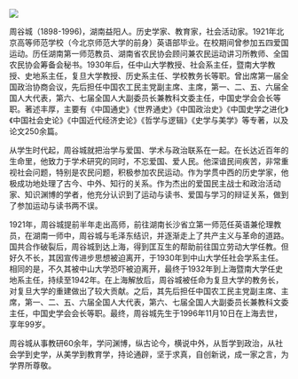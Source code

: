 ![](https://s2.loli.net/2022/09/01/6VhMjokU9Lgw4K3.png)

周谷城（1898-1996)，湖南益阳人。历史学家、教育家，社会活动家。1921年北京高等师范学校（今北京师范大学的前身）英语部毕业。在校期间曾参加五四爱国运动。历任湖南第一师范教员、湖南省农民协会顾问兼农民运动讲习所教师、全国农民协会筹备会秘书。1930年后，任中山大学教授、社会系主任，暨南大学教授、史地系主任，复旦大学教授、历史系主任、学校教务长等职。曾出席第一届全国政治协商会议，先后担任中国农工民主党副主席、主席，第一、二、五、六届全国人大代表，第六、七届全国人大副委员长兼教科文委主任，中国史学会会长等职。著述丰厚，主要有《中国通史》《世界通史》《中国政治史》《中国史学之进化》《中国社会史论》《中国近代经济史论》《哲学与逻辑》《史学与美学》等专著，以及论文250余篇。

从学生时代起，周谷城就把治学与爱国、学术与政治联系在一起。在长达近百年的生命里，他致力于学术研究的同时，不忘爱国、爱人民。他深谙民间疾苦，非常重视社会问题，特别是农民问题，积极参加农民运动。作为学贯中西的历史学家，他极成功地处理了古今、中外、知行的关系。作为杰出的爱国民主战士和政治活动家、知识渊博的学者，他充分认识到了运动与读书、爱国与学习的辩证关系，做到了参加运动与读书两不误。

1921年，周谷城提前半年走出高师，前往湖南长沙省立第一师范任英语兼伦理教员，在湖南一师中，周谷城与毛泽东结识，并逐渐走上了共产主义与革命的道路。国共合作破裂后，周谷城到达上海，得到匡互生的帮助前往国立劳动大学任教。但好久不长，其因宣传进步思想被迫离开，于1930年到中山大学任社会学系主任。相同的是，不久其被中山大学恐吓被迫离开，最终于1932年到上海暨南大学任史地系主任，持续至1942年。在上海解放后，周谷城被任命为复旦大学的教务长，对复旦大学的重建做出了较大贡献。之后，其先后担任中国农工民主党副主席、主席，第一、二、五、六届全国人大代表，第六、七届全国人大副委员长兼教科文委主任，中国史学会会长等职。最终，周谷城先生于1996年11月10日在上海去世，享年99岁。

周谷城从事教研60余年，学问渊博，纵古论今，横说中外，从哲学到政治，从社会学到史学，从美学到教育学，持论通辟，坚于求真，自创新说，成一家之言，为学界所尊敬。
